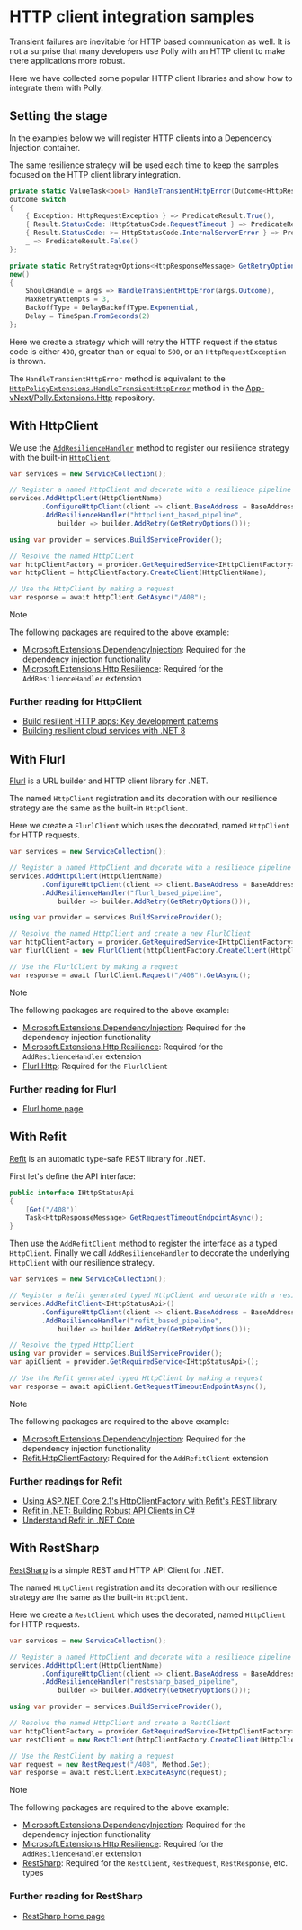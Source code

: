 # HTTP client integration samples

Transient failures are inevitable for HTTP based communication as well. It is not a surprise that many developers use Polly with an HTTP client to make there applications more robust.

Here we have collected some popular HTTP client libraries and show how to integrate them with Polly.

## Setting the stage

In the examples below we will register HTTP clients into a Dependency Injection container.

The same resilience strategy will be used each time to keep the samples focused on the HTTP client library integration.

<!-- snippet: http-client-integrations-handle-transient-errors -->
```cs
private static ValueTask<bool> HandleTransientHttpError(Outcome<HttpResponseMessage> outcome) =>
outcome switch
{
    { Exception: HttpRequestException } => PredicateResult.True(),
    { Result.StatusCode: HttpStatusCode.RequestTimeout } => PredicateResult.True(),
    { Result.StatusCode: >= HttpStatusCode.InternalServerError } => PredicateResult.True(),
    _ => PredicateResult.False()
};

private static RetryStrategyOptions<HttpResponseMessage> GetRetryOptions() =>
new()
{
    ShouldHandle = args => HandleTransientHttpError(args.Outcome),
    MaxRetryAttempts = 3,
    BackoffType = DelayBackoffType.Exponential,
    Delay = TimeSpan.FromSeconds(2)
};
```
<!-- endSnippet -->

Here we create a strategy which will retry the HTTP request if the status code is either `408`, greater than or equal to `500`, or an `HttpRequestException` is thrown.

The `HandleTransientHttpError` method is equivalent to the [`HttpPolicyExtensions.HandleTransientHttpError`](https://github.com/App-vNext/Polly.Extensions.Http/blob/93b91c4359f436bda37f870c4453f25555b9bfd8/src/Polly.Extensions.Http/HttpPolicyExtensions.cs) method in the [App-vNext/Polly.Extensions.Http](https://github.com/App-vNext/Polly.Extensions.Http) repository.

## With HttpClient

We use the [`AddResilienceHandler`](https://learn.microsoft.com/dotnet/api/microsoft.extensions.dependencyinjection.resiliencehttpclientbuilderextensions.addresiliencehandler) method to register our resilience strategy with the built-in [`HttpClient`](https://learn.microsoft.com/dotnet/api/system.net.http.httpclient).

<!-- snippet: http-client-integrations-httpclient -->
```cs
var services = new ServiceCollection();

// Register a named HttpClient and decorate with a resilience pipeline
services.AddHttpClient(HttpClientName)
        .ConfigureHttpClient(client => client.BaseAddress = BaseAddress)
        .AddResilienceHandler("httpclient_based_pipeline",
            builder => builder.AddRetry(GetRetryOptions()));

using var provider = services.BuildServiceProvider();

// Resolve the named HttpClient
var httpClientFactory = provider.GetRequiredService<IHttpClientFactory>();
var httpClient = httpClientFactory.CreateClient(HttpClientName);

// Use the HttpClient by making a request
var response = await httpClient.GetAsync("/408");
```
<!-- endSnippet -->

> [!NOTE]
> The following packages are required to the above example:
>
> - [Microsoft.Extensions.DependencyInjection](https://www.nuget.org/packages/microsoft.extensions.dependencyinjection): Required for the dependency injection functionality
> - [Microsoft.Extensions.Http.Resilience](https://www.nuget.org/packages/Microsoft.Extensions.Http.Resilience): Required for the `AddResilienceHandler` extension

### Further reading for HttpClient

- [Build resilient HTTP apps: Key development patterns](https://learn.microsoft.com/dotnet/core/resilience/http-resilience)
- [Building resilient cloud services with .NET 8](https://devblogs.microsoft.com/dotnet/building-resilient-cloud-services-with-dotnet-8/)

## With Flurl

[Flurl](https://flurl.dev/) is a URL builder and HTTP client library for .NET.

The named `HttpClient` registration and its decoration with our resilience strategy are the same as the built-in `HttpClient`.

Here we create a `FlurlClient` which uses the decorated, named `HttpClient` for HTTP requests.

<!-- snippet: http-client-integrations-flurl -->
```cs
var services = new ServiceCollection();

// Register a named HttpClient and decorate with a resilience pipeline
services.AddHttpClient(HttpClientName)
        .ConfigureHttpClient(client => client.BaseAddress = BaseAddress)
        .AddResilienceHandler("flurl_based_pipeline",
            builder => builder.AddRetry(GetRetryOptions()));

using var provider = services.BuildServiceProvider();

// Resolve the named HttpClient and create a new FlurlClient
var httpClientFactory = provider.GetRequiredService<IHttpClientFactory>();
var flurlClient = new FlurlClient(httpClientFactory.CreateClient(HttpClientName));

// Use the FlurlClient by making a request
var response = await flurlClient.Request("/408").GetAsync();
```
<!-- endSnippet -->

> [!NOTE]
> The following packages are required to the above example:
>
> - [Microsoft.Extensions.DependencyInjection](https://www.nuget.org/packages/microsoft.extensions.dependencyinjection): Required for the dependency injection functionality
> - [Microsoft.Extensions.Http.Resilience](https://www.nuget.org/packages/Microsoft.Extensions.Http.Resilience): Required for the `AddResilienceHandler` extension
> - [Flurl.Http](https://www.nuget.org/packages/Flurl.Http/): Required for the `FlurlClient`

### Further reading for Flurl

- [Flurl home page](https://flurl.dev/)

## With Refit

[Refit](https://github.com/reactiveui/refit) is an automatic type-safe REST library for .NET.

First let's define the API interface:

<!-- snippet: http-client-integrations-refit-interface -->
```cs
public interface IHttpStatusApi
{
    [Get("/408")]
    Task<HttpResponseMessage> GetRequestTimeoutEndpointAsync();
}
```
<!-- endSnippet -->

Then use the `AddRefitClient` method to register the interface as a typed `HttpClient`. Finally we call `AddResilienceHandler` to decorate the underlying `HttpClient` with our resilience strategy.

<!-- snippet: http-client-integrations-refit -->
```cs
var services = new ServiceCollection();

// Register a Refit generated typed HttpClient and decorate with a resilience pipeline
services.AddRefitClient<IHttpStatusApi>()
        .ConfigureHttpClient(client => client.BaseAddress = BaseAddress)
        .AddResilienceHandler("refit_based_pipeline",
            builder => builder.AddRetry(GetRetryOptions()));

// Resolve the typed HttpClient
using var provider = services.BuildServiceProvider();
var apiClient = provider.GetRequiredService<IHttpStatusApi>();

// Use the Refit generated typed HttpClient by making a request
var response = await apiClient.GetRequestTimeoutEndpointAsync();
```
<!-- endSnippet -->

> [!NOTE]
> The following packages are required to the above example:
>
> - [Microsoft.Extensions.DependencyInjection](https://www.nuget.org/packages/microsoft.extensions.dependencyinjection): Required for the dependency injection functionality
> - [Refit.HttpClientFactory](https://www.nuget.org/packages/Refit.HttpClientFactory): Required for the `AddRefitClient` extension

### Further readings for Refit

- [Using ASP.NET Core 2.1's HttpClientFactory with Refit's REST library](https://www.hanselman.com/blog/using-aspnet-core-21s-httpclientfactory-with-refits-rest-library)
- [Refit in .NET: Building Robust API Clients in C#](https://www.milanjovanovic.tech/blog/refit-in-dotnet-building-robust-api-clients-in-csharp)
- [Understand Refit in .NET Core](https://medium.com/@jaimin_99136/understand-the-refit-in-net-core-ba0097c5e620)

## With RestSharp

[RestSharp](https://restsharp.dev/) is a simple REST and HTTP API Client for .NET.

The named `HttpClient` registration and its decoration with our resilience strategy are the same as the built-in `HttpClient`.

Here we create a `RestClient` which uses the decorated, named `HttpClient` for HTTP requests.

<!-- snippet: http-client-integrations-restsharp -->
```cs
var services = new ServiceCollection();

// Register a named HttpClient and decorate with a resilience pipeline
services.AddHttpClient(HttpClientName)
        .ConfigureHttpClient(client => client.BaseAddress = BaseAddress)
        .AddResilienceHandler("restsharp_based_pipeline",
            builder => builder.AddRetry(GetRetryOptions()));

using var provider = services.BuildServiceProvider();

// Resolve the named HttpClient and create a RestClient
var httpClientFactory = provider.GetRequiredService<IHttpClientFactory>();
var restClient = new RestClient(httpClientFactory.CreateClient(HttpClientName));

// Use the RestClient by making a request
var request = new RestRequest("/408", Method.Get);
var response = await restClient.ExecuteAsync(request);
```
<!-- endSnippet -->

> [!NOTE]
> The following packages are required to the above example:
>
> - [Microsoft.Extensions.DependencyInjection](https://www.nuget.org/packages/microsoft.extensions.dependencyinjection): Required for the dependency injection functionality
> - [Microsoft.Extensions.Http.Resilience](https://www.nuget.org/packages/Microsoft.Extensions.Http.Resilience): Required for the `AddResilienceHandler` extension
> - [RestSharp](https://www.nuget.org/packages/RestSharp): Required for the `RestClient`, `RestRequest`, `RestResponse`, etc. types

### Further reading for RestSharp

- [RestSharp home page](https://restsharp.dev/)
